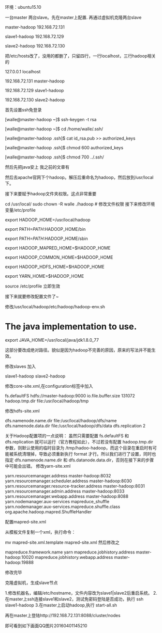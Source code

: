 环境：ubuntu15.10

一台master 两台slave。先在master上配置.  再通过虚拟机克隆两台slave

master-hadoop     192.168.72.131

slave1-hadoop       192.168.72.129

slave2-hadoop     192.168.72.130



把/etc/hosts改了，没用的都删了，只留四行，一行localhost，三行hadoop相关的

127.0.0.1            localhost

192.168.72.131  master-hadoop

192.168.72.129  slave1-hadoop

192.168.72.130 slave2-hadoop

首先设置ssh免登录

[walle@master-hadoop ~]$ ssh-keygen -t rsa

[walle@master-hadoop ~]$ cd /home/walle/.ssh/

[walle@master-hadoop .ssh]$ cat id_rsa.pub >> authorized_keys

[walle@master-hadoop .ssh]$ chmod 600 authorized_keys

[walle@master-hadoop .ssh]$ chmod 700 ../.ssh/

然后先把java安上  我之前的文章有

然后去apache官网下个hadoop。解压后重命名为hadoop，然后放到/usr/local下。

接下来要赋予hadoop文件夹权限。这点非常重要

cd /usr/local/
sudo chown -R walle ./hadoop                   # 修改文件权限
接下来修改环境变量/etc/profile

export HADOOP_HOME=/usr/local/hadoop

export PATH=$PATH:$HADOOP_HOME/bin

export PATH=$PATH:$HADOOP_HOME/sbin

export HADOOP_MAPRED_HOME=$HADOOP_HOME

export HADOOP_COMMON_HOME=$HADOOP_HOME

export HADOOP_HDFS_HOME=$HADOOP_HOME

export YARN_HOME=$HADOOP_HOME

source /etc/profile 立即生效

接下来就要修改配置文件了~

修改/usr/local/hadoop/etc/hadoop/hadoop-env.sh

# The java implementation to use.
export JAVA_HOME=/usr/local/java/jdk1.8.0_77

这部分要改成绝对路径。貌似是因为hadoop不完善的原因，原来的写法并不能生效。

修改slaves 加入

slave1-hadoop
slave2-hadoop

修改core-site.xml,在configuration标签中加入

<property>
<name>fs.defaultFS</name>
<value>hdfs://master-hadoop:9000</value>
</property>

<property>
<name>io.file.buffer.size</name>
<value>131072</value>
</property>

<property>
<name>hadoop.tmp.dir</name>
<value>file:/usr/local/hadoop/tmp</value>
</property>



修改hdfs-site.xml

<property>
<name>dfs.namenode.name.dir</name>
<value>file:/usr/local/hadoop/dfs/name</value>
</property>

<property>
<name>dfs.namenode.data.dir</name>
<value>file:/usr/local/hadoop/dfs/data</value>
</property>

<property>
<name>dfs.replication</name>
<value>2</value>
</property>

关于Hadoop配置项的一点说明：
虽然只需要配置 fs.defaultFS 和 dfs.replication 就可以运行（官方教程如此），不过若没有配置 hadoop.tmp.dir 参数，则默认使用的临时目录为 /tmp/hadoo-hadoop，而这个目录在重启时有可能被系统清理掉，导致必须重新执行 format 才行。所以我们进行了设置，同时也指定 dfs.namenode.name.dir 和 dfs.datanode.data.dir，否则在接下来的步骤中可能会出错。
修改yarn-site.xml

<property>
<name>yarn.resourcemanager.address</name>
<value>master-hadoop:8032</value>
</property>

<property>
<name>yarn.resourcemanager.scheduler.address</name>
<value>master-hadoop:8030</value>
</property>

<property>
<name>yarn.resourcemanager.resource-tracker.address</name>
<value>master-hadoop:8031</value>
</property>

<property>
<name>yarn.resourcemanager.admin.address</name>
<value>master-hadoop:8033</value>
</property>

<property>
<name>yarn.resourcemanager.webapp.address</name>
<value>master-hadoop:8088</value>
</property>

<property>
<name>yarn.nodemanager.aux-services</name>
<value>mapreduce_shuffle</value>
</property>

<property>
<name>yarn.nodemanager.aux-services.mapreduce.shuffle.class</name>
<value>org.apache.hadoop.mapred.ShuffleHandler</value>
</property>



配置mapred-site.xml

从模板文件复制一个xml，执行命令：

mv mapred-site.xml.template mapred-site.xml 然后修改之

<property>
<name>mapreduce.framework.name</name>
<value>yarn</value>
</property>

<property>
<name>mapreduce.jobhistory.address</name>
<value>master-hadoop:10020</value>
</property>

<property>
<name>mapreduce.jobhistory.webapp.address</name>
<value>master-hadoop:19888</value>
</property>

修改完毕

克隆虚拟机，生成slave节点

1.修改机器名，编辑/etc/hostname，文件内容改为slave1|slave2后重启系统。
2.在master上ssh连接slave1和slave2，测试免密码登陆是否成功，执行
ssh  slave1-hadoop
3.在master上启动hadoop,执行
start-all.sh

再在master上登陆http://192.168.72.131:8088/cluster/nodes



即可看到如下画面QQ图片20160401145210
